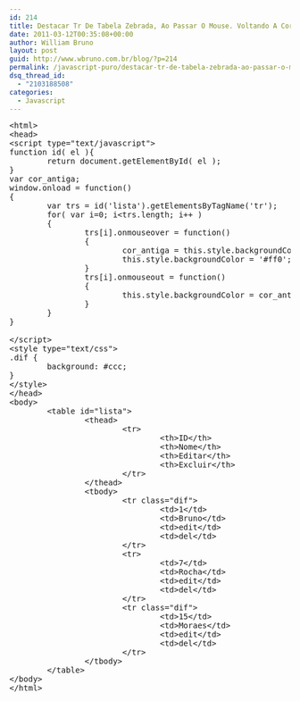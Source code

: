 ```yaml
---
id: 214
title: Destacar Tr De Tabela Zebrada, Ao Passar O Mouse. Voltando A Cor Original Ao Sair
date: 2011-03-12T00:35:08+00:00
author: William Bruno
layout: post
guid: http://www.wbruno.com.br/blog/?p=214
permalink: /javascript-puro/destacar-tr-de-tabela-zebrada-ao-passar-o-mouse-voltando-a-cor-original-ao-sair/
dsq_thread_id:
  - "2103188508"
categories:
  - Javascript
---
```

<pre name="code" class="html">&lt;html&gt;
&lt;head&gt;
&lt;script type="text/javascript"&gt;
function id( el ){
        return document.getElementById( el );
}
var cor_antiga;
window.onload = function()
{
        var trs = id('lista').getElementsByTagName('tr');
        for( var i=0; i&lt;trs.length; i++ )
        {
                trs[i].onmouseover = function()
                {
                        cor_antiga = this.style.backgroundColor;
                        this.style.backgroundColor = '#ff0';
                }
                trs[i].onmouseout = function()
                {
                        this.style.backgroundColor = cor_antiga;
                }
        }
}

&lt;/script&gt;
&lt;style type="text/css"&gt;
.dif {
        background: #ccc;
}
&lt;/style&gt;
&lt;/head&gt;
&lt;body&gt;
        &lt;table id="lista"&gt;
                &lt;thead&gt;
                        &lt;tr&gt;
                                &lt;th&gt;ID&lt;/th&gt;
                                &lt;th&gt;Nome&lt;/th&gt;
                                &lt;th&gt;Editar&lt;/th&gt;
                                &lt;th&gt;Excluir&lt;/th&gt;
                        &lt;/tr&gt;
                &lt;/thead&gt;
                &lt;tbody&gt;
                        &lt;tr class="dif"&gt;
                                &lt;td&gt;1&lt;/td&gt;
                                &lt;td&gt;Bruno&lt;/td&gt;
                                &lt;td&gt;edit&lt;/td&gt;
                                &lt;td&gt;del&lt;/td&gt;
                        &lt;/tr&gt;
                        &lt;tr&gt;
                                &lt;td&gt;7&lt;/td&gt;
                                &lt;td&gt;Rocha&lt;/td&gt;
                                &lt;td&gt;edit&lt;/td&gt;
                                &lt;td&gt;del&lt;/td&gt;
                        &lt;/tr&gt;
                        &lt;tr class="dif"&gt;
                                &lt;td&gt;15&lt;/td&gt;
                                &lt;td&gt;Moraes&lt;/td&gt;
                                &lt;td&gt;edit&lt;/td&gt;
                                &lt;td&gt;del&lt;/td&gt;
                        &lt;/tr&gt;
                &lt;/tbody&gt;
        &lt;/table&gt;
&lt;/body&gt;
&lt;/html&gt;</pre>